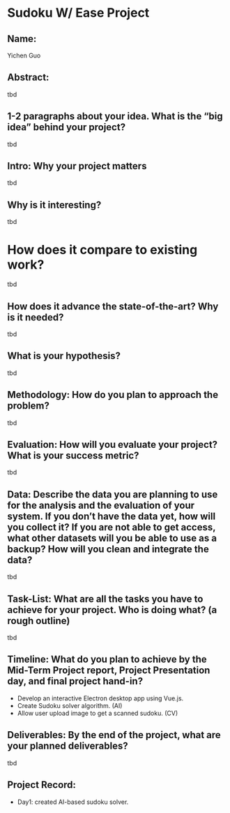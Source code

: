 # Sudoku W/ Ease Project
## Name: 
Yichen Guo
## Abstract: 
tbd
## 1-2 paragraphs about your idea. What is the “big idea” behind your project?
tbd
## Intro: Why your project matters
tbd
## Why is it interesting?
tbd
# How does it compare to existing work?
tbd
## How does it advance the state-of-the-art? Why is it needed?
tbd
## What is your hypothesis?
tbd
## Methodology: How do you plan to approach the problem?
tbd
## Evaluation: How will you evaluate your project? What is your success metric?
tbd
## Data: Describe the data you are planning to use for the analysis and the evaluation of your system. If you don’t have the data yet, how will you collect it? If you are not able to get access, what other datasets will you be able to use as a backup? How will you clean and integrate the data?
tbd
## Task-List: What are all the tasks you have to achieve for your project. Who is doing what? (a rough outline)
tbd
## Timeline: What do you plan to achieve by the Mid-Term Project report, Project Presentation day, and final project hand-in?
 - Develop an interactive Electron desktop app using Vue.js.
 - Create Sudoku solver algorithm. (AI)
 - Allow user upload image to get a scanned sudoku. (CV)
## Deliverables: By the end of the project, what are your planned deliverables?
tbd
## Project Record:
 - Day1: created AI-based sudoku solver.
